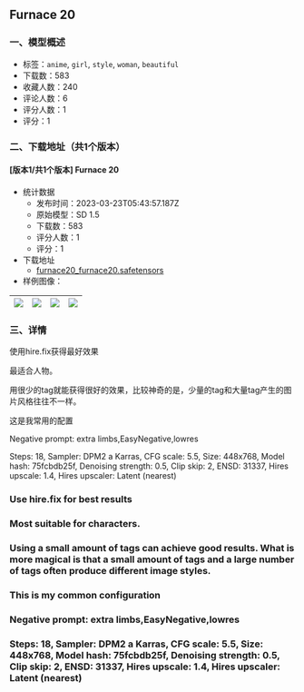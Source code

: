 ## Furnace 20
### 一、模型概述

- 标签：`anime`, `girl`, `style`, `woman`, `beautiful`
- 下载数：583
- 收藏人数：240
- 评论人数：6
- 评分人数：1
- 评分：1

### 二、下载地址（共1个版本）

#### [版本1/共1个版本] Furnace 20

- 统计数据
  - 发布时间：2023-03-23T05:43:57.187Z
  - 原始模型：SD 1.5
  - 下载数：583
  - 评分人数：1
  - 评分：1
- 下载地址
  - [furnace20_furnace20.safetensors](https://civitai.com/api/download/models/27311)
- 样例图像：

| <img src="https://image.civitai.com/xG1nkqKTMzGDvpLrqFT7WA/ded24977-a776-47f6-8564-eb693d31c500/width=450/300726.jpeg" /> | <img src="https://image.civitai.com/xG1nkqKTMzGDvpLrqFT7WA/edef593a-da03-471b-4111-e3f13ef6fd00/width=450/300724.jpeg" /> | <img src="https://image.civitai.com/xG1nkqKTMzGDvpLrqFT7WA/2c211ff4-663e-4ad8-01ea-6c7084c68600/width=450/300712.jpeg" /> | <img src="https://image.civitai.com/xG1nkqKTMzGDvpLrqFT7WA/450293fc-f0ff-4ee0-5105-a93c0b37f400/width=450/300711.jpeg" /> |
| ---- | ---- | ---- | ---- |


### 三、详情
<p>使用hire.fix获得最好效果</p><p>最适合人物。</p><p>用很少的tag就能获得很好的效果，比较神奇的是，少量的tag和大量tag产生的图片风格往往不一样。</p><p>这是我常用的配置</p><p>Negative prompt: extra limbs,EasyNegative,lowres</p><p>Steps: 18, Sampler: DPM2 a Karras, CFG scale: 5.5, Size: 448x768, Model hash: 75fcbdb25f, Denoising strength: 0.5, Clip skip: 2, ENSD: 31337, Hires upscale: 1.4, Hires upscaler: Latent (nearest)</p><h3>Use hire.fix for best results</h3><h3>Most suitable for characters.</h3><h3>Using a small amount of tags can achieve good results. What is more magical is that a small amount of tags and a large number of tags often produce different image styles.</h3><h3>This is my common configuration</h3><h3>Negative prompt: extra limbs,EasyNegative,lowres</h3><h3>Steps: 18, Sampler: DPM2 a Karras, CFG scale: 5.5, Size: 448x768, Model hash: 75fcbdb25f, Denoising strength: 0.5, Clip skip: 2, ENSD: 31337, Hires upscale: 1.4, Hires upscaler: Latent (nearest)</h3><p></p>